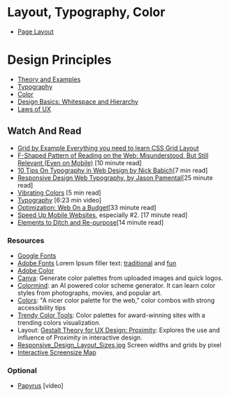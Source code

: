 # Layout, Typography, Color

* [Page Layout](Page_Layout.pdf)




# Design Principles
* [Theory and Examples](https://docs.google.com/presentation/d/1i3U3L8cWlz5UU3wOtWOMCZ6WsFvmU9_toQGgVTusP5Y/edit?usp=sharing)
* [Typography](https://docs.google.com/presentation/d/1cIRwZCxB6JQying3Wrj5t_0OeI-5ei0NKsCBpYB67jE/edit?usp=sharing)
* [Color](https://docs.google.com/presentation/d/1nFW1fMZE4ngcoUYn0JNdPJn74BZp_QXXZPQJdAouyLc/edit?usp=sharing)
* [Design Basics: Whitespace and Hierarchy](https://docs.google.com/presentation/d/1yoi8ya58I6FBisxfyoXqBF2PF2gNC7UfeMjl5PiAT84/edit?usp=sharing)
* [Laws of UX](https://lawsofux.com/)


## Watch And Read
* [Grid by Example Everything you need to learn CSS Grid Layout](https://gridbyexample.com/examples/)
* [F-Shaped Pattern of Reading on the Web: Misunderstood, But Still Relevant (Even on Mobile)](https://www.nngroup.com/articles/f-shaped-pattern-reading-web-content/) [10 minute read]
* [10 Tips On Typography in Web Design by Nick Babich](https://uxplanet.org/10-tips-on-typography-in-web-design-13a378f4aa0d)[7 min read]
* [Responsive Design Web Typography, by Jason Pamental](https://www.codementor.io/design/tutorial/responsive-design-web-typography-tutorial-jason-pamental)[25 minute read]
* [Vibrating Colors](https://webdesign.tutsplus.com/articles/why-you-should-avoid-vibrating-color-combinations--cms-25621) [5 min read]
* [Typography](https://www.youtube.com/watch?v=sByzHoiYFX0)  [6:23 min video]
* [Optimization: Web On a Budget](https://www.smashingmagazine.com/2019/07/web-on-50mb-budget/)[33 minute read]
* [Speed Up Mobile Websites](https://www.smashingmagazine.com/2019/06/web-designers-speed-mobile-websites/), especially #2. [17 minute read]
* [Elements to Ditch and Re-purpose](https://www.smashingmagazine.com/2018/12/elements-ditch-repurpose-mobile/)[14 minute read]



### Resources
* [Google Fonts](https://fonts.google.com/)
* [Adobe Fonts](https://fonts.adobe.com/)
Lorem Ipsum filler text: [traditional](https://www.lipsum.com/) and [fun](https://designshack.net/articles/inspiration/30-useful-and-hilarious-lorem-ipsum-generators/)
* [Adobe Color](https://color.adobe.com/)
* [Canva](https://www.canva.com/colors/color-palette-generator/): Generate color palettes from uploaded images and quick logos.
* [Colormind](http://colormind.io/): an AI powered color scheme generator. It can learn color styles from photographs, movies, and popular art.
* [Colors](http://clrs.cc/): "A nicer color palette for the web," color combos with strong accessibility tips
* [Trendy Color Tools](https://www.awwwards.com/trendy-web-color-palettes-and-material-design-color-schemes-tools.html): Color palettes for award-winning sites with a trending colors visualization.
* Layout: [Gestalt Theory for UX Design: Proximity](https://uxplanet.org/gestalt-theory-for-ux-design-principle-of-proximity-e56b136d52d1): Explores the use and influence of Proximity in interactive design.
* [Responsive_Design_Layout_Sizes.jpg](Responsive_Design_Layout_Sizes.jpg) Screen widths and grids by pixel
* [Interactive Screensize Map](https://www.screensizemap.com/)

### Optional
* [Papyrus](https://www.youtube.com/watch?v=jVhlJNJopOQ) [video]